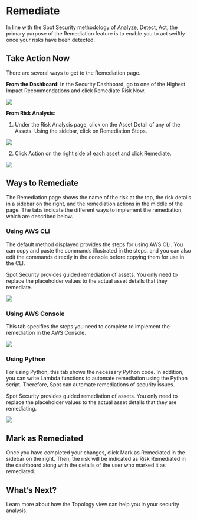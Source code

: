 <meta name="robots" content="noindex">

# Remediate

In line with the Spot Security methodology of Analyze, Detect, Act, the primary purpose of the Remediation feature is to enable you to act swiftly once your risks have been detected.

## Take Action Now

There are several ways to get to the Remediation page.

**From the Dashboard**:
In the Security Dashboard, go to one of the Highest Impact Recommendations and click Remediate Risk Now.

<img src="/spot-security/_media/remediation-a.png" />

**From Risk Analysis**:
1. Under the Risk Analysis page, click on the Asset Detail of any of the Assets. Using the sidebar, click on Remediation Steps.
<img src="/spot-security/_media/remediation-b.png" />

2. Click Action on the right side of each asset and click Remediate.
<img src="/spot-security/_media/remediation-g.png" />

## Ways to Remediate

The Remediation page shows the name of the risk at the top, the risk details in a sidebar on the right, and the remediation actions in the middle of the page. The tabs indicate the different ways to implement the remediation, which are described below.

### Using AWS CLI

The default method displayed provides the steps for using AWS CLI. You can copy and paste the commands illustrated in the steps, and you can also edit the commands directly in the console before copying them for use in the CLI.

Spot Security provides guided remediation of assets. You only need to replace the placeholder values to the actual asset details that they remediate.

<img src="/spot-security/_media/remediation-c.png" />

### Using AWS Console

This tab specifies the steps you need to complete to implement the remediation in the AWS Console.

<img src="/spot-security/_media/remediation-e.png" />

### Using Python

For using Python, this tab shows the necessary Python code. In addition, you can write Lambda functions to automate remediation using the Python script. Therefore, Spot can automate remediations of security issues.

Spot Security provides guided remediation of assets. You only need to replace the placeholder values to the actual asset details that they are remediating.

<img src="/spot-security/_media/remediation-f.png" />

## Mark as Remediated

Once you have completed your changes, click Mark as Remediated in the sidebar on the right. Then, the risk will be indicated as Risk Remediated in the dashboard along with the details of the user who marked it as remediated.

## What’s Next?
Learn more about how the Topology view can help you in your security analysis.
